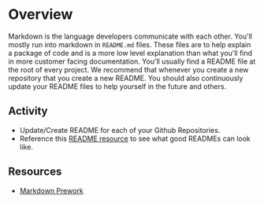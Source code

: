 # Overview

Markdown is the language developers communicate with each other. You'll mostly run into markdown in `README.md` files. These files are to help explain a package of code and is a more low level explanation than what you'll find in more customer facing documentation. You'll usually find a README file at the root of every project. We recommend that whenever you create a new repository that you create a new README. You should also continuously update your README files to help yourself in the future and others.

## Activity

- Update/Create README for each of your Github Repositories.
- Reference this [README resource](https://www.makeareadme.com/#template-1) to see what good READMEs can look like.

## Resources

- [Markdown Prework](https://github.com/Vets-Who-Code/Prework#web-presence)
